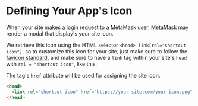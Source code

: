 # Defining Your App's Icon

When your site makes a login request to a MetaMask user, MetaMask may render a modal that display's your site icon.

We retrieve this icon using the HTML selector `<head> link[rel="shortcut icon"]`, so to customize this icon for your site, just make sure to follow the [favicon standard](https://en.wikipedia.org/wiki/Favicon), and make sure to have a `link` tag within your site's `head` with `rel = "shortcut icon"`, like this.

The tag's `href` attribute will be used for assigning the site icon.

```html
<head>
  <link rel="shortcut icon" href="https://your-site.com/your-icon.png" />
</head>
```
